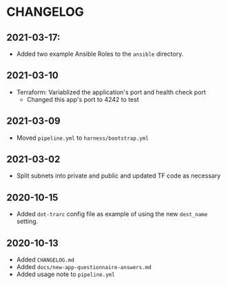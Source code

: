 # CHANGELOG

## 2021-03-17:
* Added two example Ansible Roles to the `ansible` directory.

## 2021-03-10
* Terraform: Variablized the application's port and health check port
  - Changed this app's port to 4242 to test

## 2021-03-09
* Moved `pipeline.yml` to `harness/bootstrap.yml`

## 2021-03-02
* Split subnets into private and public and updated TF code as necessary

## 2020-10-15
* Added `dot-trarc` config file as example of using the new `dest_name` setting.

## 2020-10-13
* Added `CHANGELOG.md`
* Added `docs/new-app-questionnaire-answers.md`
* Added usage note to `pipeline.yml`
